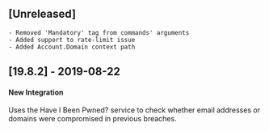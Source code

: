 ## [Unreleased]
    - Removed 'Mandatory' tag from commands' arguments
    - Added support to rate-limit issue
    - Added Account.Domain context path


## [19.8.2] - 2019-08-22
#### New Integration
Uses the Have I Been Pwned? service to check whether email addresses or domains were compromised in previous breaches.